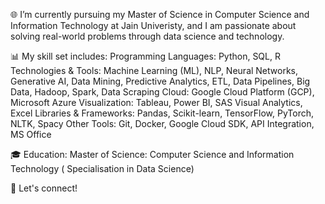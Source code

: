 🌐 I’m currently pursuing my Master of Science in Computer Science and Information Technology at Jain Univeristy, and I am passionate about solving real-world problems through data science and technology.

📊 My skill set includes:
Programming Languages: Python, SQL, R
Technologies & Tools: Machine Learning (ML), NLP, Neural Networks, Generative AI, Data Mining, Predictive Analytics, ETL, Data Pipelines, Big Data, Hadoop, Spark, Data Scraping
Cloud: Google Cloud Platform (GCP), Microsoft Azure
Visualization: Tableau, Power BI, SAS Visual Analytics, Excel
Libraries & Frameworks: Pandas, Scikit-learn, TensorFlow, PyTorch, NLTK, Spacy
Other Tools: Git, Docker, Google Cloud SDK, API Integration, MS Office


🎓 Education:
Master of Science: Computer Science and Information Technology ( Specialisation in Data Science)


🔗 Let's connect!
